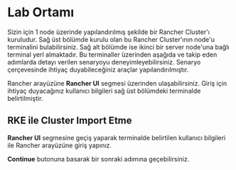# Lab Ortamı

Sizin için 1 node üzerinde yapılandırılmış şekilde bir Rancher Cluster'ı kuruludur. Sağ üst bölümde kurulu olan bu Rancher Cluster'ının node'u terminalini bulabilirsiniz. Sağ alt bölümde ise ikinci bir server node'una bağlı terminal yerl almaktadır. Bu terminaller üzerinden aşağıda ve takip eden adımlarda detayı verilen senaryoyu deneyimleyebilirsiniz. Senaryo çerçevesinde ihtiyaç duyabileceğiniz araçlar yapılandırılmıştır.

Rancher arayüzüne **Rancher UI** segmesi üzerinden ulaşabilirsiniz. Giriş için ihtiyaç duyacağınız kullanıcı bilgileri sağ üst bölümdeki terminalde belirtilmiştir.

## RKE ile Cluster Import Etme

**Rancher UI** segmesine geçiş yaparak terminalde belirtilen kullanıcı bilgileri ile Rancher arayüzüne giriş yapınız.

**Continue** butonuna basarak bir sonraki adımına geçebilirsiniz.